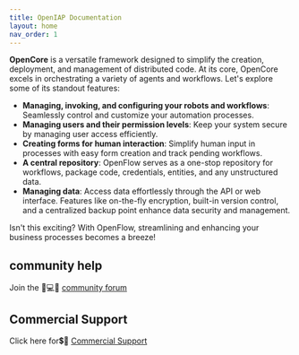 ```yaml
---
title: OpenIAP Documentation
layout: home
nav_order: 1
---
```

**OpenCore** is a versatile framework designed to simplify the creation, deployment, and management of distributed code. At its core, OpenCore excels in orchestrating a variety of agents and workflows. Let's explore some of its standout features:

- **Managing, invoking, and configuring your robots and workflows**: Seamlessly control and customize your automation processes.
- **Managing users and their permission levels**: Keep your system secure by managing user access efficiently.
- **Creating forms for human interaction**: Simplify human input in processes with easy form creation and track pending workflows.
- **A central repository**: OpenFlow serves as a one-stop repository for workflows, package code, credentials, entities, and any unstructured data.
- **Managing data**: Access data effortlessly through the API or web interface. Features like on-the-fly encryption, built-in version control, and a centralized backup point enhance data security and management.

Isn't this exciting? With OpenFlow, streamlining and enhancing your business processes becomes a breeze!

## **community help**
Join the 🤷💻🤦 [community forum](https://discourse.openiap.io/)

## **Commercial Support**
Click here for💲🤷 [Commercial Support](https://openiap.io/)

